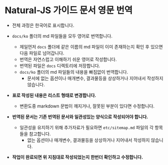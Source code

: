 # Natural-JS 가이드 문서 영문 번역

- 전체 과정은 한국어로 표시합니다.
- `docs/ko` 폴더의 md 파일들을 모두 영어로 번역합니다.
  - 제일먼저 `docs` 폴더에 같은 이름의 md 파일이 이미 존재하는지 확인 후 있으면 다음 파일로 넘어갑니다.
  - 번역은 자연스럽고 이해하기 쉬운 영어로 작성합니다.
  - 번역된 파일은 `docs` 디렉토리에 저장합니다.
  - `docs/ko` 폴더의 md 파일들의 내용을 빠짐없이 번역합니다.
    - 문서에 없는 옵션이나 매개변수, 결과물등을 상상하거나 지어내서 작성하지 않습니다.
- **표로 작성된 내용은 리스트 형태로 변경합니다.**
  - 변환도중 markdown 문법이 깨지거나, 잘못된 부분이 있다면 수정합니다.
- **번역된 문서는 기존 번역된 문서와 일관성있는 양식으로 작성되어야 합니다.**
  - 일관성을 유지하기 위해 추가자료가 필요하면 `etc/sitemap.md` 파일의 각 항목들을 참고합니다.
    - 없는 옵션이나 매개변수, 결과물등을 상상하거나 지어내서 작성하지 않습니다.

- **작업이 완료되면 위 지침대로 작성되었는지 한번더 확인하고 수정합니다.**